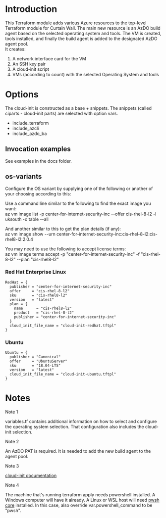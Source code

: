 # Introduction
This Terraform module adds various Azure resources to the top-level Terraform module for Curtain Wall. The main new resource is an AzDO build agent based on the selected operating system and tools. The VM is created, tools installed, and finally the build agent is added to the designated AzDO agent pool.  
It creates:  
1. A network interface card for the VM  
2. An SSH key pair  
3. A cloud-init script
4. VMs (according to count) with the selected Operating System and tools

# Options
The cloud-init is constructed as a base + snippets. The snippets (called ciparts - cloud-init parts) are selected with option vars.  
* include_terraform  
* include_azcli  
* include_azdo_ba  

## Invocation examples 

See examples in the docs folder.  

## os-variants
Configure the OS variant by supplying one of the following or another of your choosing according to this:

Use a command line similar to the following to find the exact image you want:  
 az vm image list -p center-for-internet-security-inc --offer cis-rhel-8-l2 -l uksouth -o table --all  
  
And another similar to this to get the plan details (if any):  
 az vm image show --urn center-for-internet-security-inc:cis-rhel-8-l2:cis-rhel8-l2:2.0.4  
 
You may need to use the following to accept license terms:  
  az vm image terms accept  -p "center-for-internet-security-inc" -f "cis-rhel-8-l2" --plan "cis-rhel8-l2"  

### Red Hat Enterprise Linux

    RedHat = {
      publisher = "center-for-internet-security-inc"
      offer     = "cis-rhel-8-l2"
      sku       = "cis-rhel8-l2"
      version   = "latest"
      plan = {
        name      = "cis-rhel8-l2"
        product   = "cis-rhel-8-l2"
        publisher = "center-for-internet-security-inc"
      }
      cloud_init_file_name = "cloud-init-redhat.tftpl"
    }

### Ubuntu

    Ubuntu = {
      publisher = "Canonical"
      offer     = "UbuntuServer"
      sku       = "18.04-LTS"
      version   = "latest"
      cloud_init_file_name = "cloud-init-ubuntu.tftpl"
    }

# Notes
Note 1  

variables.tf contains additional information on how to select and configure the operating system selection. That configuration also includes the cloud-init selection.  

Note 2  

An AzDO PAT is required. It is needed to add the new build agent to the agent pool.  

Note 3  

[cloud-init documentation](https://cloudinit.readthedocs.io/en/latest/index.html)

Note 4  

The machine that's running terraform apply needs powershell installed. A Windows computer will have it already. A Linux or WSL host will need [pwsh core](https://learn.microsoft.com/en-us/powershell/scripting/install/installing-powershell-on-linux?view=powershell-7.3) installed. In this case, also override var.powershell_command to be "pwsh".  
